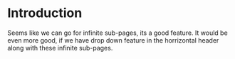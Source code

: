 # Introduction

Seems like we can go for infinite sub-pages, its a good feature.
It would be even more good, if we have drop down feature in the horrizontal header along with these infinite sub-pages.

